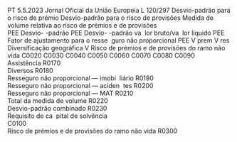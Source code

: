 PT  5.5.2023 Jornal Oficial da União Europeia L 120/297
 Desvio-padrão para o risco de prémio  Desvio-padrão 
para o risco de 
provisões  Medida de volume relativa ao risco de prémios e de provisões  
PEE Desvio- 
-padrão  PEE Desvio- 
-padrão va ­
lor bruto/va ­
lor líquido  PEE Fator de 
ajustamento 
para o resse ­
guro não 
proporcional  PEE  V  prem  V  res  Diversificação 
geográfica  V 
Risco de prémios e de provisões do ramo não vida  C0020  C0030  C0040  C0050  C0060  C0070  C0080  C0090  
Assistência  R0170  
Diversos  R0180  
Resseguro não proporcional — imobi ­
liário  R0190  
Resseguro não proporcional — aciden ­
tes  R0200  
Resseguro não proporcional — MAT  R0210  
Total da medida de volume  R0220  
Desvio-padrão combinado  R0230  
Requisito de ca ­
pital de solvência  
C0100  
Risco de prémios e de provisões do ramo 
não vida  R0300
